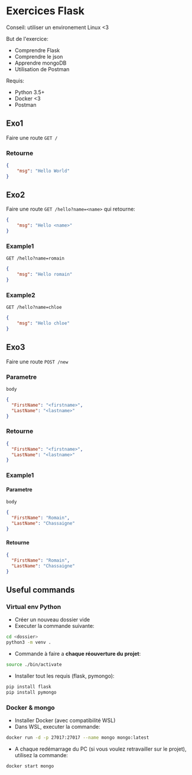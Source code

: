 # Exercices Flask

Conseil: utiliser un environement Linux <3

But de l'exercice:

- Comprendre Flask
- Comprendre le json
- Apprendre mongoDB
- Utilisation de Postman

Requis:

- Python 3.5+
- Docker <3
- Postman

## Exo1

Faire une route `GET /`

### Retourne

```json
{
    "msg": "Hello World"
}
```

## Exo2

Faire une route `GET /hello?name=<name>` qui retourne:

```json
{
    "msg": "Hello <name>"
}
```

### Example1

`GET /hello?name=romain`

```json
{
    "msg": "Hello romain"
}
```

### Example2

`GET /hello?name=chloe`

```json
{
    "msg": "Hello chloe"
}
```

## Exo3

Faire une route `POST /new`

### Parametre

`body`

```json
{
  "FirstName": "<firstname>",
  "LastName": "<lastname>"
}
```

### Retourne

```json
{
  "FirstName": "<firstname>",
  "LastName": "<lastname>"
}
```

### Example1

#### Parametre

`body`

```json
{
  "FirstName": "Romain",
  "LastName": "Chassaigne"
}
```

#### Retourne

```json
{
  "FirstName": "Romain",
  "LastName": "Chassaigne"
}
```

## Useful commands

### Virtual env Python

- Créer un nouveau dossier vide
- Executer la commande suivante:  
```bash
cd <dossier>
python3 -m venv .
```
- Commande à faire a **chaque réouverture du projet**:
```bash
source ./bin/activate
```
- Installer tout les requis (flask, pymongo):  
```bash
pip install flask
pip install pymongo
```

### Docker & mongo

- Installer Docker (avec compatibilité WSL)
- Dans WSL, executer la commande:
```bash
docker run -d -p 27017:27017 --name mongo mongo:latest
```
- A chaque redémarrage du PC (si vous voulez retravailler sur le projet), utilisez la commande:
```bash
docker start mongo
```